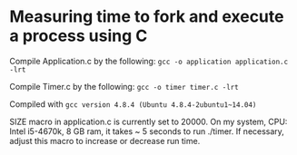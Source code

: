 # Measuring time to fork and execute a process using C

Compile Application.c by the following: `gcc -o application application.c -lrt`

Compile Timer.c by the following: `gcc -o timer timer.c -lrt`

Compiled with `gcc version 4.8.4 (Ubuntu 4.8.4-2ubuntu1~14.04)`

SIZE macro in application.c is currently set to 20000. On my system, CPU: Intel i5-4670k, 8 GB ram, it takes ~ 5 seconds to run ./timer. If necessary, adjust this macro to increase or decrease run time. 

